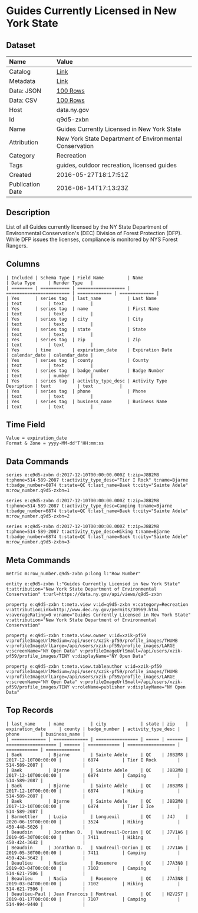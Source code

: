 # Guides Currently Licensed in New York State

## Dataset

| Name | Value |
| :--- | :---- |
| Catalog | [Link](https://catalog.data.gov/dataset/guides-currently-licensed-in-new-york-state) |
| Metadata | [Link](https://data.ny.gov/api/views/q9d5-zxbn) |
| Data: JSON | [100 Rows](https://data.ny.gov/api/views/q9d5-zxbn/rows.json?max_rows=100) |
| Data: CSV | [100 Rows](https://data.ny.gov/api/views/q9d5-zxbn/rows.csv?max_rows=100) |
| Host | data.ny.gov |
| Id | q9d5-zxbn |
| Name | Guides Currently Licensed in New York State |
| Attribution | New York State Department of Environmental Conservation |
| Category | Recreation |
| Tags | guides, outdoor recreation, licensed guides |
| Created | 2016-05-27T18:17:51Z |
| Publication Date | 2016-06-14T17:13:23Z |

## Description

List of all Guides currently licensed by the NY State Department of Environmental Conservation's (DEC) Division of Forest Protection (DFP).  While DFP issues the licenses, compliance is monitored by NYS Forest Rangers.

## Columns

```ls
| Included | Schema Type | Field Name         | Name                     | Data Type     | Render Type   |
| ======== | =========== | ================== | ======================== | ============= | ============= |
| Yes      | series tag  | last_name          | Last Name                | text          | text          |
| Yes      | series tag  | name               | First Name               | text          | text          |
| Yes      | series tag  | city               | City                     | text          | text          |
| Yes      | series tag  | state              | State                    | text          | text          |
| Yes      | series tag  | zip                | Zip                      | text          | text          |
| Yes      | time        | expiration_date    | Expiration Date          | calendar_date | calendar_date |
| Yes      | series tag  | county             | County                   | text          | text          |
| Yes      | series tag  | badge_number       | Badge Number             | text          | number        |
| Yes      | series tag  | activity_type_desc | Activity Type Desription | text          | text          |
| Yes      | series tag  | phone              | Phone                    | text          | text          |
| Yes      | series tag  | business_name      | Business Name            | text          | text          |
```

## Time Field

```ls
Value = expiration_date
Format & Zone = yyyy-MM-dd'T'HH:mm:ss
```

## Data Commands

```ls
series e:q9d5-zxbn d:2017-12-10T00:00:00.000Z t:zip=J8B2M8 t:phone=514-589-2087 t:activity_type_desc="Tier I Rock" t:name=Bjarne t:badge_number=6874 t:state=QC t:last_name=Baek t:city="Sainte Adele" m:row_number.q9d5-zxbn=1

series e:q9d5-zxbn d:2017-12-10T00:00:00.000Z t:zip=J8B2M8 t:phone=514-589-2087 t:activity_type_desc=Camping t:name=Bjarne t:badge_number=6874 t:state=QC t:last_name=Baek t:city="Sainte Adele" m:row_number.q9d5-zxbn=2

series e:q9d5-zxbn d:2017-12-10T00:00:00.000Z t:zip=J8B2M8 t:phone=514-589-2087 t:activity_type_desc=Hiking t:name=Bjarne t:badge_number=6874 t:state=QC t:last_name=Baek t:city="Sainte Adele" m:row_number.q9d5-zxbn=3
```

## Meta Commands

```ls
metric m:row_number.q9d5-zxbn p:long l:"Row Number"

entity e:q9d5-zxbn l:"Guides Currently Licensed in New York State" t:attribution="New York State Department of Environmental Conservation" t:url=https://data.ny.gov/api/views/q9d5-zxbn

property e:q9d5-zxbn t:meta.view v:id=q9d5-zxbn v:category=Recreation v:attributionLink=http://www.dec.ny.gov/permits/30969.html v:averageRating=0 v:name="Guides Currently Licensed in New York State" v:attribution="New York State Department of Environmental Conservation"

property e:q9d5-zxbn t:meta.view.owner v:id=xzik-pf59 v:profileImageUrlMedium=/api/users/xzik-pf59/profile_images/THUMB v:profileImageUrlLarge=/api/users/xzik-pf59/profile_images/LARGE v:screenName="NY Open Data" v:profileImageUrlSmall=/api/users/xzik-pf59/profile_images/TINY v:displayName="NY Open Data"

property e:q9d5-zxbn t:meta.view.tableauthor v:id=xzik-pf59 v:profileImageUrlMedium=/api/users/xzik-pf59/profile_images/THUMB v:profileImageUrlLarge=/api/users/xzik-pf59/profile_images/LARGE v:screenName="NY Open Data" v:profileImageUrlSmall=/api/users/xzik-pf59/profile_images/TINY v:roleName=publisher v:displayName="NY Open Data"
```

## Top Records

```ls
| last_name     | name          | city             | state | zip    | expiration_date     | county | badge_number | activity_type_desc | phone        | business_name | 
| ============= | ============= | ================ | ===== | ====== | =================== | ====== | ============ | ================== | ============ | ============= | 
| Baek          | Bjarne        | Sainte Adele     | QC    | J8B2M8 | 2017-12-10T00:00:00 |        | 6874         | Tier I Rock        | 514-589-2087 |               | 
| Baek          | Bjarne        | Sainte Adele     | QC    | J8B2M8 | 2017-12-10T00:00:00 |        | 6874         | Camping            | 514-589-2087 |               | 
| Baek          | Bjarne        | Sainte Adele     | QC    | J8B2M8 | 2017-12-10T00:00:00 |        | 6874         | Hiking             | 514-589-2087 |               | 
| Baek          | Bjarne        | Sainte Adele     | QC    | J8B2M8 | 2017-12-10T00:00:00 |        | 6874         | Tier I Ice         | 514-589-2087 |               | 
| Barmettler    | Luzia         | Longueuil        | QC    | J4J    | 2020-06-19T00:00:00 |        | 3524         | Hiking             | 450-448-5026 |               | 
| Beaudoin      | Jonathan D.   | Vaudreuil-Dorion | QC    | J7V1A6 | 2019-05-30T00:00:00 |        | 7411         | Hiking             | 450-424-3642 |               | 
| Beaudoin      | Jonathan D.   | Vaudreuil-Dorion | QC    | J7V1A6 | 2019-05-30T00:00:00 |        | 7411         | Camping            | 450-424-3642 |               | 
| Beaulieu      | Nadia         | Rosemere         | QC    | J7A3N8 | 2019-03-04T00:00:00 |        | 7102         | Camping            | 514-621-7506 |               | 
| Beaulieu      | Nadia         | Rosemere         | QC    | J7A3N8 | 2019-03-04T00:00:00 |        | 7102         | Hiking             | 514-621-7506 |               | 
| Beaulieu-Paul | Jean Francois | Montreal         | QC    | H2V2S7 | 2019-01-17T00:00:00 |        | 7107         | Camping            | 514-994-9440 |               | 
```